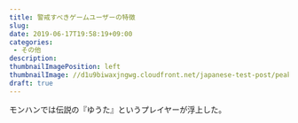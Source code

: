 ```yaml
---
title: 警戒すべきゲームユーザーの特徴
slug: 
date: 2019-06-17T19:58:19+09:00
categories: 
 - その他
description: 
thumbnailImagePosition: left
thumbnailImage: //d1u9biwaxjngwg.cloudfront.net/japanese-test-post/peak-140.jpg
draft: true
---
```


<!--more-->

モンハンでは伝説の『ゆうた』というプレイヤーが浮上した。
